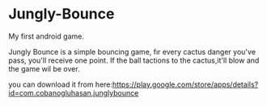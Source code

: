 # Jungly-Bounce
My first android game. 


Jungly Bounce is a simple bouncing game, fır every cactus danger you've pass, you'll receive one point.
If the ball tactions to the  cactus,it'll blow and the game wil be over.



you can download it from here:https://play.google.com/store/apps/details?id=com.cobanogluhasan.junglybounce
